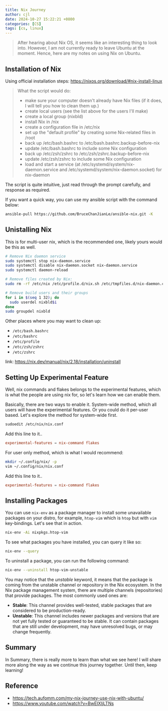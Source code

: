 ```yaml
---
title: Nix Journey
author: cjl
date: 2024-10-27 15:22:21 +0800
categories: [CS]
tags: [cs, linux]
---
```


> After hearing about Nix OS, it seems like an interesting thing to look into.
> However, I am not currently ready to leave Ubuntu at the moment.
> Hence, here are my notes on using Nix on Ubuntu.


## Installation of Nix

Using official installation steps: https://nixos.org/download/#nix-install-linux


> What the script would do:
> 
> - make sure your computer doesn't already have Nix files
>  (if it does, I will tell you how to clean them up.)
> - create local users (see the list above for the users I'll make)
> - create a local group (nixbld)
> - install Nix in /nix
> - create a configuration file in /etc/nix
> - set up the "default profile" by creating some Nix-related files in
>  /root
> - back up /etc/bash.bashrc to /etc/bash.bashrc.backup-before-nix
> - update /etc/bash.bashrc to include some Nix configuration
> - back up /etc/zsh/zshrc to /etc/zsh/zshrc.backup-before-nix
> - update /etc/zsh/zshrc to include some Nix configuration
> - load and start a service (at /etc/systemd/system/nix-daemon.service
>  and /etc/systemd/system/nix-daemon.socket) for nix-daemon


The script is quite intuitive, just read through the prompt carefully,
and response as required.


If you want a quick way, you can use my ansible script with the command below:

```bash
ansible-pull https://github.com/BruceChanJianLe/ansible-nix.git -K
```

## Unistalling Nix

This is for multi-user nix, which is the recommended one, likely yours would
be this as well.  
```bash
# Remove Nix daemon service
sudo systemctl stop nix-daemon.service
sudo systemctl disable nix-daemon.socket nix-daemon.service
sudo systemctl daemon-reload

# Remove files created by Nix:
sudo rm -rf /etc/nix /etc/profile.d/nix.sh /etc/tmpfiles.d/nix-daemon.conf /nix ~root/.nix-channels ~root/.nix-defexpr ~root/.nix-profile

# Remove build users and their groups
for i in $(seq 1 32); do
  sudo userdel nixbld$i
done
sudo groupdel nixbld
```

Other places where you may want to clean up:
- `/etc/bash.bashrc`
- `/etc/bashrc`
- `/etc/profile`
- `/etc/zsh/zshrc`
- `/etc/zshrc`


link: https://nix.dev/manual/nix/2.18/installation/uninstall


## Setting Up Experimental Feature

Well, nix commands and flakes belongs to the experimental features, which
is what the people are using nix for, so let's learn how we can enable them.


Basically, there are two ways to enable it. System-wide method, which all users
will have the experimental features. Or you could do it per-user based.
Let's explore the method for system-wide first.

```bash
sudoedit /etc/nix/nix.conf
```

Add this line to it..
```conf
experimental-features = nix-command flakes
```


For user only method, which is what I would recommend:

```bash
mkdir ~/.config/nix/ -p
vim ~/.config/nix/nix.conf
```

Add this line to it..
```conf
experimental-features = nix-command flakes
```

## Installing Packages

You can use `nix-env` as a package manager to install
some unavailable packages on your distro, for example,
`htop-vim` which is `htop` but with `vim` key-bindings.
Let's see that in action.

```bash
nix-env -Ai nixpkgs.htop-vim
```

To see what packages you have installed, you can query it like so:

```bash
nix-env --query
```

To uninstall a package, you can run the following command:

```bash
nix-env --uninstall htop-vim-unstable
```

You may notice that the *unstable* keyword, it means that the package
is coming from the unstable channel or repository in the Nix ecosystem.
In the Nix package management system, there are multiple channels (repositories)
that provide packages. The most commonly used ones are:

- **Stable**: This channel provides well-tested, stable packages
              that are considered to be production-ready.
- **Unstable**: This channel includes newer packages and versions that are not yet
                fully tested or guaranteed to be stable. It can contain packages that
                are still under development, may have unresolved bugs, or may change frequently.

## Summary

In Summary, there is really more to learn than what we see here!
I will share more along the way as we continue this journey together.
Until then, keep learning!

## Reference

- https://tech.aufomm.com/my-nix-journey-use-nix-with-ubuntu/
- https://www.youtube.com/watch?v=BwEIXIjLTNs
